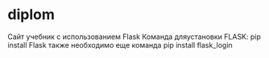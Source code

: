 # diplom
Сайт учебник с использованием Flask
Команда дляустановки FLASK: pip install Flask
также необходимо еще команда pip install flask_login
